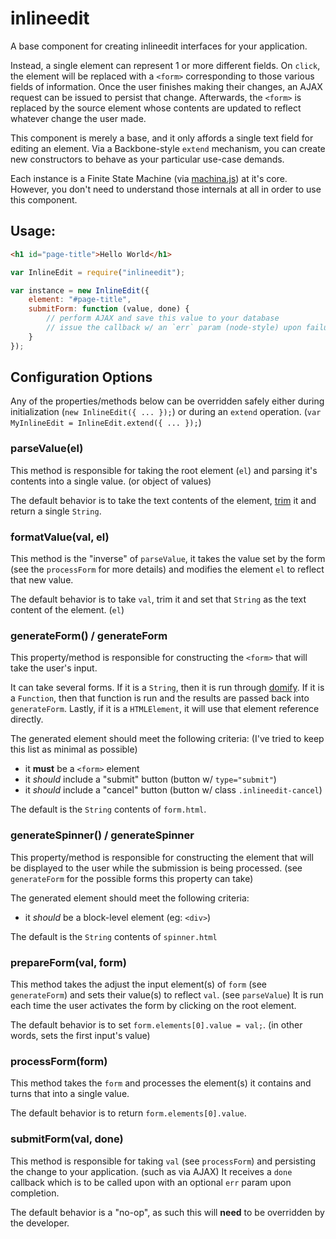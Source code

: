inlineedit
==========

A base component for creating inlineedit interfaces for your application.

Instead, a single element can represent 1 or more different fields. On `click`,
the element will be replaced with a `<form>` corresponding to those various
fields of information. Once the user finishes making their changes, an AJAX
request can be issued to persist that change. Afterwards, the `<form>` is
replaced by the source element whose contents are updated to reflect whatever
change the user made.

This component is merely a base, and it only affords a single text field for
editing an element. Via a Backbone-style `extend` mechanism, you can create new
constructors to behave as your particular use-case demands.

Each instance is a Finite State Machine (via
[machina.js](http://github.com/ifandelse/machina.js)) at it's core. However,
you don't need to understand those internals at all in order to use this
component.

## Usage:

```html
<h1 id="page-title">Hello World</h1>
```

```javascript
var InlineEdit = require("inlineedit");

var instance = new InlineEdit({
    element: "#page-title",
    submitForm: function (value, done) {
        // perform AJAX and save this value to your database
        // issue the callback w/ an `err` param (node-style) upon failure
    }
});
```

## Configuration Options

Any of the properties/methods below can be overridden safely either during
initialization (`new InlineEdit({ ... });`) or during an `extend` operation.
(`var MyInlineEdit = InlineEdit.extend({ ... });`)

### parseValue(el)

This method is responsible for taking the root element (`el`) and parsing it's
contents into a single value. (or object of values)

The default behavior is to take the text contents of the element,
[trim](http://github.com/component/trim) it and return a single `String`.

### formatValue(val, el)

This method is the "inverse" of `parseValue`, it takes the value set by the
form (see the `processForm` for more details) and modifies the element `el`
to reflect that new value.

The default behavior is to take `val`, trim it and set that `String` as the
text content of the element. (`el`)

### generateForm() / generateForm

This property/method is responsible for constructing the `<form>` that will
take the user's input.

It can take several forms. If it is a `String`, then it is run through
[domify](http://github.com/component/domify). If it is a `Function`, then that
function is run and the results are passed back into `generateForm`. Lastly,
if it is a `HTMLElement`, it will use that element reference directly.

The generated element should meet the following criteria: (I've tried to keep
this list as minimal as possible)

 * it **must** be a `<form>` element
 * it *should* include a "submit" button (button w/ `type="submit"`)
 * it *should* include a "cancel" button (button w/ class `.inlineedit-cancel`)

The default is the `String` contents of `form.html`.

### generateSpinner() / generateSpinner

This property/method is responsible for constructing the element that will be
displayed to the user while the submission is being processed.
(see `generateForm` for the possible forms this property can take)

The generated element should meet the following criteria:

 * it *should* be a block-level element (eg: `<div>`)

The default is the `String` contents of `spinner.html`

### prepareForm(val, form)

This method takes the adjust the input element(s) of `form` (see `generateForm`)
and sets their value(s) to reflect `val`. (see `parseValue`) It is run each time
the user activates the form by clicking on the root element.

The default behavior is to set `form.elements[0].value = val;`. (in other words,
sets the first input's value)

### processForm(form)

This method takes the `form` and processes the element(s) it contains and turns
that into a single value.

The default behavior is to return `form.elements[0].value`.

### submitForm(val, done)

This method is responsible for taking `val` (see `processForm`) and persisting
the change to your application. (such as via AJAX) It receives a `done` callback
which is to be called upon with an optional `err` param upon completion.

The default behavior is a "no-op", as such this will **need** to be overridden
by the developer.
